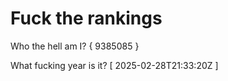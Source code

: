 # Fuck the rankings

Who the hell am I?
{ 9385085 }

What fucking year is it?
[ 2025-02-28T21:33:20Z ]
